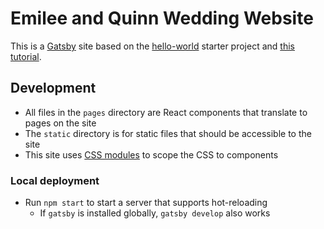# Emilee and Quinn Wedding Website

This is a [Gatsby](https://www.gatsbyjs.com/) site based on the [hello-world](https://www.gatsbyjs.com/starters/gatsbyjs/gatsby-starter-hello-world/) starter project and [this tutorial](https://www.youtube.com/watch?v=Qms4k6y7OgI&list=PL4cUxeGkcC9hw1g77I35ZivVLe8k2nvjB).

## Development
- All files in the `pages` directory are React components that translate to pages on the site
- The `static` directory is for static files that should be accessible to the site
- This site uses [CSS modules](https://www.gatsbyjs.com/docs/how-to/styling/css-modules/) to scope the CSS to components

### Local deployment
- Run `npm start` to start a server that supports hot-reloading
  - If `gatsby` is installed globally, `gatsby develop` also works
